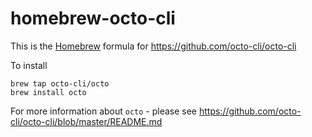 # homebrew-octo-cli

This is the [Homebrew](https://brew.sh) formula for https://github.com/octo-cli/octo-cli

To install

```
brew tap octo-cli/octo
brew install octo
```

For more information about `octo` - please see https://github.com/octo-cli/octo-cli/blob/master/README.md
